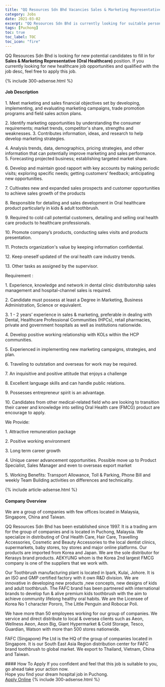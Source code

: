 ```yaml
---
title: "QQ Resources Sdn Bhd Vacancies Sales & Marketing Representative (Oral Healthcare)" 
category: Jobs 
date: 2021-03-02 
excerpt: "QQ Resources Sdn Bhd is currently looking for suitable person to fill in the Sales & Marketing Representative (Oral Healthcare) which positioned at Puchong" 
tags: [Puchong] 
toc: true 
toc_label: TOC 
toc_icon: "fire" 
--- 
```


<p>QQ Resources Sdn Bhd is looking for new potential candidates to fill in for <b>Sales & Marketing Representative (Oral Healthcare)</b> position. If you currently looking for new healthcare job opportunities and qualified with the job desc, feel free to apply this job.
</p>{% include 300-adsense.html %} 
<div><div><h4>Job Description</h4></div><div><div><span><div><p>1. Meet marketing and sales financial objectives set by developing, implementing, and evaluating marketing campaigns, trade promotion programs and field sales action plans.</p><p>2. Identify marketing opportunities by understanding the consumer requirements; market trends, competitor's share, strengths and weaknesses. 3. Contributes information, ideas, and research to help develop marketing strategies.</p><p>4. Analysis trends, data, demographics, pricing strategies, and other information that can potentially improve marketing and sales performance. 5. Forecasting projected business; establishing targeted market share.</p><p>6. Develop and maintain good rapport with key accounts by making periodic visits; exploring specific needs; getting customers&#8217; feedback; anticipating new opportunities.</p><p>7. Cultivates new and expanded sales prospects and customer opportunities to achieve sales growth of the products</p><p>8. Responsible for detailing and sales development in Oral healthcare product particularly in kids &amp; adult toothbrush.</p><p>9. Required to cold call potential customers, detailing and selling oral health care products to healthcare professionals.</p><p>10. Promote company&#8217;s products, conducting sales visits and products presentation.</p><p>11. Protects organization's value by keeping information confidential.</p><p>12. Keep oneself updated of the oral health care industry trends.</p><p>13. Other tasks as assigned by the supervisor.</p><p>Requirement :</p><p>1. Experience, knowledge and network in dental clinic distributorship sales management and hospital-channel sales is required.</p><p>2. Candidate must possess at least a Degree in Marketing, Business Administration, Science or equivalent.</p><p>3. 1 - 2 years&#8217; experience in sales &amp; marketing, preferable in dealing with Dental, Healthcare Professional Communities (HPCs), retail pharmacies, private and government hospitals as well as institutions nationwide.</p><p>4. Develop positive working relationship with KOLs within the HCP communities.</p><p>5. Experienced in implementing new marketing campaigns, strategies, and plan.</p><p>6. Traveling to outstation and overseas for work may be required.</p><p>7. An inquisitive and positive attitude that enjoys a challenge</p><p>8. Excellent language skills and can handle public relations.</p><p>9. Possesses entrepreneur spirit is an advantage.</p><p>10. Candidates from other medical-related field who are looking to transition their career and knowledge into selling Oral Health care (FMCG) product are encourage to apply.</p><p>We Provide:</p><p>1. Attractive remuneration package</p><p>2. Positive working environment</p><p>3.&#160;Long term career growth</p><p>4. Unique career advancement opportunities. Possible move up to Product Specialist, Sales Manager and even to overseas export market</p><p>5. Working Benefits: Transport Allowance, Toll &amp; Parking, Phone Bill and weekly Team Building activities on differences and technicality.</p></div></span></div></div></div> 
{% include article-adsense.html %} 
<div><div><h4>Company Overview</h4></div><div><div><span><div><p>We are a group of companies with few offices located in Malaysia, Singapore, China and Taiwan.</p><p>QQ Resources Sdn Bhd has been established since 1997. It is a trading arm for the group of companies and is located in Puchong, Malaysia. We specialize in distributing of Oral Health Care, Hair Care, Travelling Accessories, Cosmetic and Beauty Accessories to the local dentist clinics, supermarkets, baby stores, toy stores and major online platforms. Our products are imported from Korea and Japan. We are the sole distributor for Kerasys brand products. AEKYUNG whom is the Korea 2nd largest FMCG company is one of the suppliers that we work with.</p><p>Our Toothbrush manufacturing plant is located in Ipark, Kulai, Johore. It is an ISO and GMP certified factory with it own R&amp;D division. We are innovative in developing new products ,new concepts, new designs of kids and adult toothbrush. The FAFC brand has been partnered with international brands to develop fun &amp; alive premium kids toothbrush with the aim to achieve community lifelong healthy oral habits. We are the Licensee of Korea No 1 character Pororo, The Little Penguin and Robocar Poli.</p><p>We have more than 50 employees working for our group of companies. We service and direct distribute to local &amp; oversea clients such as Aeon, Wellness Aeon, Aeon Big, Giant Hypermarket &amp; Cold Storage, Tesco, Guardian, Watson with more than 500 stores nationwide.</p><p>FAFC (Singapore) Pte Ltd is the HQ of the group of companies located in Singapore. It is our South East Asia Region distribution center for FAFC brand toothbrush to global market. We export to Thailand, Vietnam,&#160;China and Taiwan.</p></div></span></div></div></div> 
#### How To Apply 
If you confident and feel that this job is suitable to you, go ahead take your action now. <br/> 
Hope you find your dream hospital job in Puchong. <br/> 
<a href="https://www.jobstreet.com.my/en/job/sales-marketing-representative-oral-healthcare-4494805?jobId=jobstreet-my-job-4494805" class="btn btn--warning" target="_blank" rel="nofollow noopenner">Apply Online</a> 
{% include 300-adsense.html %} 